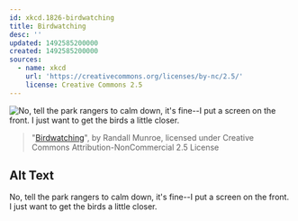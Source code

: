 ```yaml
---
id: xkcd.1826-birdwatching
title: Birdwatching
desc: ''
updated: 1492585200000
created: 1492585200000
sources:
  - name: xkcd
    url: 'https://creativecommons.org/licenses/by-nc/2.5/'
    license: Creative Commons 2.5
---
```

![No, tell the park rangers to calm down, it's fine--I put a screen on the front. I just want to get the birds a little closer.](https://imgs.xkcd.com/comics/birdwatching.png)
> "[Birdwatching](https://xkcd.com/1826/)", by Randall Munroe, licensed under Creative Commons Attribution-NonCommercial 2.5 License

## Alt Text
No, tell the park rangers to calm down, it's fine--I put a screen on the front. I just want to get the birds a little closer.
